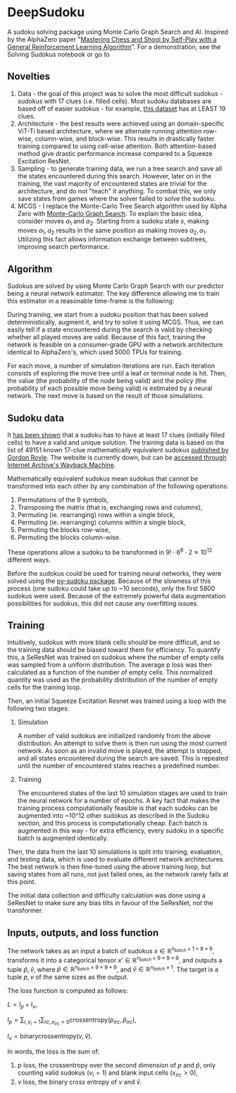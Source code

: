 # DeepSudoku
A sudoku solving package using Monte Carlo Graph Search and AI. Inspired by the AlphaZero paper
"[Mastering Chess and Shogi by Self-Play with a General Reinforcement Learning Algorithm](https://arxiv.org/abs/1712.01815)".
For a demonstration, see the Solving Sudokus notebook or go to

## Novelties
1. Data - the goal of this project was to solve the most difficult sudokus - sudokus with 17 clues (i.e. filled cells). Most sudoku databases are based off of easier sudokus - for example, [this dataset](https://www.kaggle.com/datasets/radcliffe/3-million-sudoku-puzzles-with-ratings) has at LEAST 19 clues.
2. Architecture - the best results were achieved using an domain-specific ViT-Ti based architecture, where we alternate running attention row-wise, column-wise, and block-wise. This results in drastically faster training compared to using cell-wise attention. Both attention-based method give drastic performance increase compared to a Squeeze Excitation ResNet.
3. Sampling - to generate training data, we run a tree search and save all the states encountered during this search. However, later on in the training, the vast majority of encountered states are trivial for the architecture, and do not "teach" it anything. To combat this, we only save states from games where the solver failed to solve the sudoku.
4. MCGS - I replace the Monte-Carlo Tree Search algorithm used by Alpha Zero with [Monte-Carlo Graph Search](https://arxiv.org/pdf/2012.11045.pdf). To explain
   the basic idea, consider moves $a_1$ and $a_2$. Starting from a sudoku state $s$, making moves $a_1, a_2$ results
   in the same position as making moves $a_2, a_1$. Utilizing this fact allows information exchange between subtrees,
   improving search performance. 

## Algorithm
Sudokus are solved by using Monte Carlo Graph Search with our predictor being a neural network estimator. The key difference allowing me to train this estimator in a reasonable time-frame is the following:

During training, we start from a sudoku position that has been solved deterministically, augment it, and try to solve
it using MCGS. Thus, we can easily tell if a state encountered during the search is valid by checking whether
all played moves are valid. Because of this fact, training the network is feasible on a consumer-grade GPU with a
network architecture identical to AlphaZero's, which used 5000 TPUs for training.

For each move, a number of simulation iterations are run. Each iteration consists of exploring the move tree until a 
leaf or terminal node is hit. Then, the value (the probability of the node being valid) and the policy 
(the probability of each possible move being valid) is estimated by a neural network. The next move is based on
the result of those simulations.

## Sudoku data
It [has been shown](arxiv.org/abs/1201.0749) that a sudoku has to have at least 17 clues (initially filled cells) to 
have a valid and unique solution. The training data is based on the list of 49151 known 17-clue mathematically 
equivalent sudokus [published by Gordon Royle](http://mapleta.maths.uwa.edu.au/~gordon/sudokumin.php). The website is 
currently down, but can be 
[accessed through Internet Archive's Wayback Machine](https://web.archive.org/web/20120722180233/http://mapleta.maths.uwa.edu.au/~gordon/sudokumin.php).
    
Mathematically equivalent sudokus mean sudokus that cannot be transformed into each other by any combination
of the following operations:
1. Permutations of the 9 symbols, 
2. Transposing the matrix (that is, exchanging rows and columns),
3. Permuting (ie. rearranging) rows within a single block, 
4. Permuting (ie. rearranging) columns within a single block, 
5. Permuting the blocks row-wise, 
6. Permuting the blocks column-wise. 

These operations allow a sudoku to be transformed in $9!\cdot6^8\cdot2\approx 10^{12}$ different ways.

Before the sudokus could be used for training neural networks, they were solved using the 
[py-sudoku package](https://pypi.org/project/py-sudoku/). Because of the slowness of this process (one sudoku could
take up to ~10 seconds), only the first 5800 sudokus were used. Because of the extremely powerful data augmentation
possibilities for sudokus, this did not cause any overfitting issues.

## Training
Intuitively, sudokus with more blank cells should be more difficult, and so the training data should be biased toward
them for efficiency. To quantify this, a SeResNet was trained on sudokus where the number of empty cells was
sampled from a uniform distribution. The average p loss was then calculated as a function of the number of empty cells. 
This normalized quantity was used as the probability distribution of the number of empty cells for the training loop.

Then, an initial Squeeze Excitation Resnet was trained using a loop with the following two stages:
1. Simulation

    A number of valid sudokus are initialized randomly from the above distribution. An attempt to solve them is then
    run using the most current network. As soon as an invalid move is played, the attempt is stopped, and all states
    encountered during the search are saved. This is repeated until the number of encountered states reaches a
    predefined number.
3. Training

    The encountered states of the last 10 simulation stages are used to train the neural network for a number
    of epochs. A key fact that makes the training process computationally feasible is that each sudoku can be
    augmented into ~10^12 other sudokus as described in the Sudoku section, and this process is computationally
    cheap. Each batch is augmented in this way - for extra efficiency, every sudoku in a specific batch is
    augmented identically.

Then, the data from the last 10 simulations is split into training, evaluation, and testing data,
which is used to evaluate different network architectures. The best network is then fine-tuned using 
the above training loop, but saving states from all runs, not just failed ones, as the network rarely fails
at this point.


The initial data collection and difficulty calculation was done using a SeResNet to make sure any bias 
tilts in favour of the SeResNet, not the transformer.





## Inputs, outputs, and loss function
The network takes as an input a batch of sudokus $x\in\mathbb{R}^{n_{batch}\times1\times9\times9}$, transforms it into a categorical tensor $x'\in\mathbb{R}^{n_{batch}\times9\times9\times9}$, and outputs a tuple $\hat{p},\hat{v}$, where $\hat{p}\in\mathbb{R}^{n_{batch}\times9\times9\times9}$, and $\hat{v}\in\mathbb{R}^{n_{batch}\times1}$. The target is a tuple $p,v$ of the same sizes as the output.

The loss function is computed as follows:

$L = l_p + l_v,$

$l_p = \sum_{i, v_i = 1}\sum_{rc, x_{irc} > 0}\mathrm{crossentropy}(p_{irc}, \hat{p}_{irc}),$

$l_v = \mathrm{binarycrossentropy}(v, \hat{v}).$

In words, the loss is the sum of:
1. $p$ loss, the crossentropy over the second dimension of $p$ and $\hat{p}$, only counting valid sudokus $(v_{i} = 1)$ and blank input cells $(x_{irc} > 0)$,
2. $v$ loss, the binary cross entropy of $v$ and $\hat{v}$.
